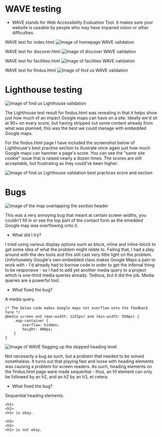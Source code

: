 # WAVE testing

* WAVE stands for Web Accessibility Evaluation Tool. It makes sure your website is useable by people who may have impaired vision or other difficulties.

WAVE test for index.html
![Image of homepage WAVE validation](docs/evidence/testingevidence/indexwavevalidation.png)

WAVE test for discover.html
![Image of discover WAVE validation](docs/evidence/testingevidence/discoverwavevalidation.png)

WAVE test for facilities.html
![Image of facilities WAVE validation](docs/evidence/testingevidence/facilitieswavevalidation.png)

WAVE test for findus.html
![Image of find us WAVE validation](docs/evidence/testingevidence/finduswavevalidation.png)

# Lighthouse testing

![Image of find us Lighthouse validation](docs/evidence/testingevidence/lighthousevalidations/finduslighthouse.png)

The Lighthouse test result for findus.html was revealing in that it helps show just how much of an impact Google maps can have on a site. Ideally we'd sit at 90+ on every score, but having stripped out some content already from what was planned, this was the best we could manage with embedded Google maps.

For the findus.html page I have included the screenshot below of Lighthouse's best practise section to illustrate once again just how much Google maps can hammer a page's score. You can see the "same site cookie" issue that is raised nearly a dozen times. The scores are still acceptable, but frustrating as they could've been higher.

![Image of find us Lighthouse validation best practices score and section](docs/evidence/testingevidence/lighthousevalidations/finduslighthousebestpractice.png)



# Bugs

![Image of the map overlapping the section header](docs/evidence/bugs/mapoverlap.png)

This was a very annoying bug that meant at certain screen widths, you couldn't fill in or see the top part of the contact form as the emedded Google map was overflowing onto it.

* What did I try?

I tried using various display options such as block, inline and inline-block to get some idea of what the problem might relate to. Failing that, I had a play around with the dev tools and this still cast very little light on the problem. Unfortunately Google's own embedded class makes Google Maps a pain to work with - I'd already had to borrow code in order to get the infernal thing to be responsive - so I had to add yet another media query to a project which is one-third media queries already. Tedious, but it did the job. Media queries are a powerful tool.

* What fixed the bug?

A media query.

    /* The below code makes Google maps not overflow onto the feedback form */
    @media screen and (max-width: 1225px) and (min-width: 950px) {
        .map-container {
            overflow: hidden;
            height: 400px;
        }
    }
    
![Image of WAVE flagging up the skipped heading level](docs/evidence/bugs/skippedheadinglevel.png)

Not necesarily a bug as such, but a problem that needed to be solved nonetheless. It turns out that playing fast and loose with heading elements was causing a problem for screen readers. As such, heading elements on the findus.html page were made sequential - thus, an h1 element can only be followed by an h2, and an h2 by an h3, et cetera.

* What fixed the bug?

Sequential heading elements.

    <h1>
    <h2>
    <h3> is okay.

    <h5>
    <h2>
    <h1> is not okay.